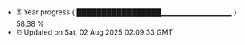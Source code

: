 - ⏳ Year progress { █████████████████▁▁▁▁▁▁▁▁▁▁▁▁▁ } 58.38 %
- ⏰ Updated on Sat, 02 Aug 2025 02:09:33 GMT

